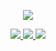 <p align="center">
  <a href="https://github.com/Blankj">
    <img src="https://github-readme-stats.vercel.app/api?username=Blankj&count_private=true&show_icons=true&hide=contribs&include_all_commits=true&theme=vue" />
  </a>
</p>

<p align="center">
  <a href="https://xiaozhuanlan.com/Blankj">
    <img src="https://img.shields.io/badge/🌱-专栏--基你太美-brightness.svg"
  </a>  
  <a href="https://blankj.com/2020/05/19/welcome-bytedance">
    <img src="https://img.shields.io/badge/🔥-字节跳动靠谱内推-orange.svg"
  </a>
  <a href="https://github.com/Blankj">
    <img src="https://komarev.com/ghpvc/?username=Blankj&color=brightgreen" />
  </a>  
</p>
